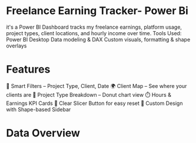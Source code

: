 # Freelance Earning Tracker- Power Bi
it's a Power BI Dashboard tracks my freelance earnings, platform usage, project types, client locations, and hourly income over time. 
Tools Used:
Power BI Desktop
Data modeling & DAX
Custom visuals, formatting & shape overlays
# Features
 🧠 Smart Filters – Project Type, Client, Date
🌍 Client Map – See where your clients are
🧩 Project Type Breakdown – Donut chart view
⏱️ Hours & Earnings KPI Cards
🧼 Clear Slicer Button for easy reset
🎯 Custom Design with Shape-based Sidebar
# Data Overview


